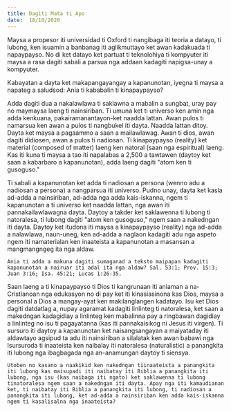 ```yaml
---
title: Dagiti Mata ti Apo
date:  18/10/2020
---
```


Maysa a propesor iti universidad ti Oxford ti nangibaga iti teoria a datayo, ti lubong, ken isuamin a banbanag iti aglikmuttayo ket awan kadakuada ti napaypayso. No di ket datayo ket partuat ti teknolohiya ti kompyuter iti maysa a rasa dagiti sabali a parsua nga addaan kadagiti napigsa-unay a kompyuter.

Kabayatan a dayta ket makapangayangay a kapanunotan, iyegna ti maysa a napateg a saludsod: Ania ti kababalin ti kinapaypayso?

Adda dagiti dua a nakalawlawa ti saklawna a mabalin a sungbat, uray pay no maymaysa laeng ti nainsiriban. Ti umuna ket ti universo ken amin nga adda kenkuana, pakairamanantayon-ket naadda lattan. Awan pulos ti namarsua ken awan a pulos ti nangbukel iti dayta. Naadda lattan ditoy. Dayta ket maysa a pagaammo a saan a mailawlawag. Awan ti dios, awan dagiti didiosen, awan a pulos ti nadiosan. Ti kinapaypayso (reality) ket material (composed of matter) laeng ken natoral (saan nga espiritual) laeng. Kas iti kuna ti maysa a tao iti napalabas a 2,500 a tawtawen (daytoy ket saan a kabarbaro a kapanunotan), adda laeng dagiti "atom ken ti gusoguso."

Ti sabali a kapanunotan ket adda ti nadiosan a persona (wenno adu a nadiosan a persona) a nangparsua iti universo. Pudno unay, dayta ket kasla ad-adda a nainsiriban, ad-adda nga adda kais-iskanna, ngem ti kapanunotan a ti universo ket naadda lattan, nga awan iti pannakailawlawagna dayta. Daytoy a takder ket saklawenna ti lubong ti natoralesa, ti lubong dagiti "atom ken gusoguso," ngem saan a nakedngan iti dayta. Daytoy ket itudona iti maysa a kinapaypayso (reality) nga ad-adda a nalawlawa, naun-uneg, ken ad-adda a naglaon kadagiti adu nga aspeto ngem iti namaterialan ken inaateista a kapanunotan a masansan a mangmangngeg ita nga aldaw.

`Ania ti adda a makuna dagiti sumaganad a teksto maipapan kadagiti kapanunotan a nairuar iti adal ita nga aldaw? Sal. 53:1; Prov. 15:3; Juan 3:16; Isa. 45:21; Lucas 1:26-35.`

Saan laeng a ti kinapaypayso ti Dios ti kangrunaan iti aniaman a na- Cristianoan nga edukasyon no di pay ket iti kinasiasinona kas Dios, maysa a personal a Dios a mangay-ayat ken makilanglangen kadatayo. Isu ket Dios dagiti datdatlag a, nupay agaramat kadagiti linlinteg ti natoralesa, ket saan a makedngan kadagidiay a linlinteg ken mabalinna pay a ringbawan dagidiay a linlinteg no isu ti pagayatanna (kas iti pannakaisikog ni Jesus iti virgen). Ti sursuro iti daytoy a kapanunotan ket naisangsangayan a maiyataday iti aldawtayo agsipud ta adu iti nainsiriban a silalatak ken awan babawi nga Isursuroda ti inaateista ken naibalay iti natoralesa (naturalistic) a panangkita iti lubong nga ibagbagada nga an-anamungan daytoy ti siensya.

`Utoben no kasano a naakikid ken nakedngan tiinaateista a panangkita iti lubong kas maisupadi iti naibatay iti Biblia a panangkita iti lubong, nga isu (kas naibaga iti ngato) ket saklawenna ti lubong tinatoralesa ngem saan a nakedngan iti dayta. Apay nga iti kamaudianan ket, ti naibatay iti Biblia a panangkita iti lubong, ti nadiosan a panangkita iti lubong, ket ad-adda a nainsiriban ken adda kais-iskanna ngem ti kasalisalna nga inaateista?`